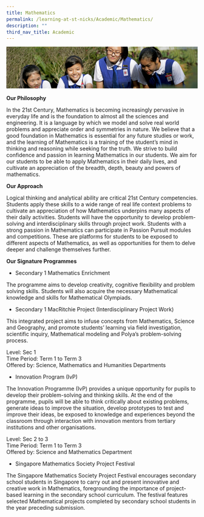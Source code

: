 ```yaml
---
title: Mathematics
permalink: /learning-at-st-nicks/Academic/Mathematics/
description: ""
third_nav_title: Academic
---
```

![](/images/Learning-@-St-Nicks_v2.jpg)

<b>Our Philosophy</b>  

In the 21st Century, Mathematics is becoming increasingly pervasive in everyday life and is the foundation to almost all the sciences and engineering. It is a language by which we model and solve real world problems and appreciate order and symmetries in nature. We believe that a good foundation in Mathematics is essential for any future studies or work, and the learning of Mathematics is a training of the student’s mind in thinking and reasoning while seeking for the truth. We strive to build confidence and passion in learning Mathematics in our students. We aim for our students to be able to apply Mathematics in their daily lives, and cultivate an appreciation of the breadth, depth, beauty and powers of mathematics.  
  
<b>Our Approach</b>  
  
Logical thinking and analytical ability are critical 21st Century competencies. Students apply these skills to a wide range of real life context problems to cultivate an appreciation of how Mathematics underpins many aspects of their daily activities. Students will have the opportunity to develop problem-solving and interdisciplinary skills through project work. Students with a strong passion in Mathematics can participate in Passion Pursuit modules and competitions. These are platforms for students to be exposed to different aspects of Mathematics, as well as opportunities for them to delve deeper and challenge themselves further.  
  
<b>Our Signature Programmes</b>  
  

*     
    Secondary 1 Mathematics Enrichment

  
The programme aims to develop creativity, cognitive flexibility and problem solving skills. Students will also acquire the necessary Mathematical knowledge and skills for Mathematical Olympiads.  
  

*     
    Secondary 1 MacRitchie Project (Interdisciplinary Project Work)

  
This integrated project aims to infuse concepts from Mathematics, Science and Geography, and promote students’ learning via field investigation, scientific inquiry, Mathematical modeling and Polya’s problem-solving process.  
  
Level: Sec 1   
  Time Period: Term 1 to Term 3   
  Offered by: Science, Mathematics and Humanities Departments  
  
  

*   Innovation Program (IvP)

  
The Innovation Programme (IvP) provides a unique opportunity for pupils to develop their problem-solving and thinking skills. At the end of the programme, pupils will be able to think critically about existing problems, generate ideas to improve the situation, develop prototypes to test and improve their ideas, be exposed to knowledge and experiences beyond the classroom through interaction with innovation mentors from tertiary institutions and other organisations.  
  
Level: Sec 2 to 3  
  Time Period: Term 1 to Term 3  
  Offered by: Science and Mathematics Department   
  

*   Singapore Mathematics Society Project Festival  
    

  
The Singapore Mathematics Society Project Festival encourages secondary school students in Singapore to carry out and present innovative and creative work in Mathematics, foregrounding the importance of project-based learning in the secondary school curriculum. The festival features selected Mathematical projects completed by secondary school students in the year preceding submission.